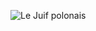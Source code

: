 ![Le Juif polonais](https://upload.wikimedia.org/wikipedia/commons/thumb/6/6e/THOMAS%2C_Philip_F-Treasury_%28BEP_engraved_portrait%29.jpg/300px-THOMAS%2C_Philip_F-Treasury_%28BEP_engraved_portrait%29.jpg)